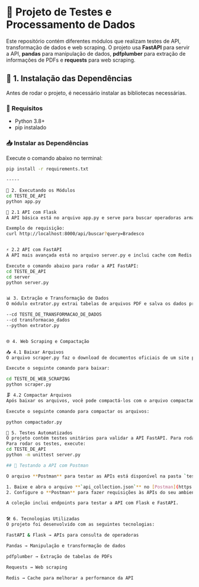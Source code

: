 # 🚀 Projeto de Testes e Processamento de Dados  

Este repositório contém diferentes módulos que realizam testes de API, transformação de dados e web scraping. O projeto usa **FastAPI** para servir a API, **pandas** para manipulação de dados, **pdfplumber** para extração de informações de PDFs e **requests** para web scraping.

## 🔧 **1. Instalação das Dependências**  

Antes de rodar o projeto, é necessário instalar as bibliotecas necessárias.    

### 📌 **Requisitos**  

- Python 3.8+  
- pip instalado  

### 📥 **Instalar as Dependências**  

Execute o comando abaixo no terminal:  

```sh
pip install -r requirements.txt

-----

🏃 2. Executando os Módulos
cd TESTE_DE_API
python app.py

📡 2.1 API com Flask
A API básica está no arquivo app.py e serve para buscar operadoras armazenadas em um CSV.

Exemplo de requisição:
curl http://localhost:8000/api/buscar?query=Bradesco


⚡ 2.2 API com FastAPI
A API mais avançada está no arquivo server.py e inclui cache com Redis para melhorar o desempenho.

Execute o comando abaixo para rodar a API FastAPI:
cd TESTE_DE_API
cd server
python server.py


📊 3. Extração e Transformação de Dados
O módulo extrator.py extrai tabelas de arquivos PDF e salva os dados processados em formatos CSV e ZIP.

--cd TESTE_DE_TRANSFORMACAO_DE_DADOS
--cd transformacao_dados
--python extrator.py


🌐 4. Web Scraping e Compactação

📥 4.1 Baixar Arquivos
O arquivo scraper.py faz o download de documentos oficiais de um site público.

Execute o seguinte comando para baixar:

cd TESTE_DE_WEB_SCRAPING
python scraper.py

🗜️ 4.2 Compactar Arquivos
Após baixar os arquivos, você pode compactá-los com o arquivo compactador.py.

Execute o seguinte comando para compactar os arquivos:

python compactador.py

🧪 5. Testes Automatizados
O projeto contém testes unitários para validar a API FastAPI. Para rodar os testes, execute o seguinte comando:
Para rodar os testes, execute:
cd TESTE_DE_API
python -m unittest server.py

## 📝 Testando a API com Postman

O arquivo **Postman** para testar as APIs está disponível na pasta `teste/` dentro da pasta TESTE_DE_API. Para usá-lo:

1. Baixe e abra o arquivo **`api_collection.json`** no [Postman](https://www.postman.com/).
2. Configure o **Postman** para fazer requisições às APIs do seu ambiente local.

A coleção inclui endpoints para testar a API com Flask e FastAPI.


🛠 6. Tecnologias Utilizadas
O projeto foi desenvolvido com as seguintes tecnologias:

FastAPI & Flask → APIs para consulta de operadoras

Pandas → Manipulação e transformação de dados

pdfplumber → Extração de tabelas de PDFs

Requests → Web scraping

Redis → Cache para melhorar a performance da API